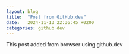 ```yaml
---
layout: blog
title:  "Post from GitHub.dev"
date:   2024-11-13 22:36:45 +0200
categories: github dev
---
```


This post added from browser using github.dev